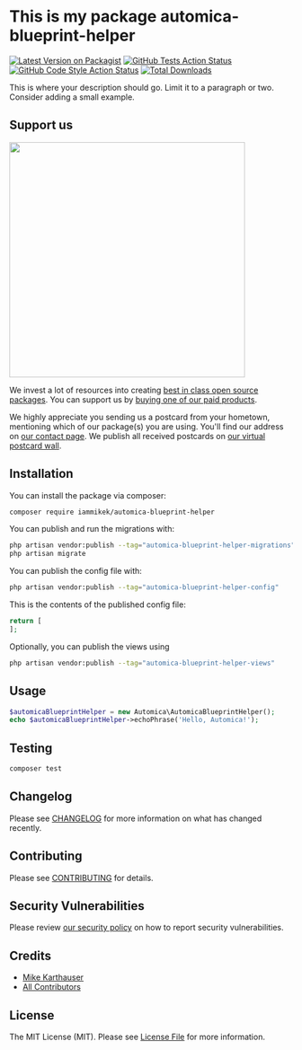 # This is my package automica-blueprint-helper

[![Latest Version on Packagist](https://img.shields.io/packagist/v/iammikek/automica-blueprint-helper.svg?style=flat-square)](https://packagist.org/packages/iammikek/automica-blueprint-helper)
[![GitHub Tests Action Status](https://img.shields.io/github/actions/workflow/status/iammikek/automica-blueprint-helper/run-tests.yml?branch=main&label=tests&style=flat-square)](https://github.com/iammikek/automica-blueprint-helper/actions?query=workflow%3Arun-tests+branch%3Amain)
[![GitHub Code Style Action Status](https://img.shields.io/github/actions/workflow/status/iammikek/automica-blueprint-helper/fix-php-code-style-issues.yml?branch=main&label=code%20style&style=flat-square)](https://github.com/iammikek/automica-blueprint-helper/actions?query=workflow%3A"Fix+PHP+code+style+issues"+branch%3Amain)
[![Total Downloads](https://img.shields.io/packagist/dt/iammikek/automica-blueprint-helper.svg?style=flat-square)](https://packagist.org/packages/iammikek/automica-blueprint-helper)

This is where your description should go. Limit it to a paragraph or two. Consider adding a small example.

## Support us

[<img src="https://github-ads.s3.eu-central-1.amazonaws.com/automica-blueprint-helper.jpg?t=1" width="419px" />](https://spatie.be/github-ad-click/automica-blueprint-helper)

We invest a lot of resources into creating [best in class open source packages](https://spatie.be/open-source). You can support us by [buying one of our paid products](https://spatie.be/open-source/support-us).

We highly appreciate you sending us a postcard from your hometown, mentioning which of our package(s) you are using. You'll find our address on [our contact page](https://spatie.be/about-us). We publish all received postcards on [our virtual postcard wall](https://spatie.be/open-source/postcards).

## Installation

You can install the package via composer:

```bash
composer require iammikek/automica-blueprint-helper
```

You can publish and run the migrations with:

```bash
php artisan vendor:publish --tag="automica-blueprint-helper-migrations"
php artisan migrate
```

You can publish the config file with:

```bash
php artisan vendor:publish --tag="automica-blueprint-helper-config"
```

This is the contents of the published config file:

```php
return [
];
```

Optionally, you can publish the views using

```bash
php artisan vendor:publish --tag="automica-blueprint-helper-views"
```

## Usage

```php
$automicaBlueprintHelper = new Automica\AutomicaBlueprintHelper();
echo $automicaBlueprintHelper->echoPhrase('Hello, Automica!');
```

## Testing

```bash
composer test
```

## Changelog

Please see [CHANGELOG](CHANGELOG.md) for more information on what has changed recently.

## Contributing

Please see [CONTRIBUTING](CONTRIBUTING.md) for details.

## Security Vulnerabilities

Please review [our security policy](../../security/policy) on how to report security vulnerabilities.

## Credits

- [Mike Karthauser](https://github.com/iammikek)
- [All Contributors](../../contributors)

## License

The MIT License (MIT). Please see [License File](LICENSE.md) for more information.
